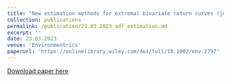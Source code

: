 ```yaml
---
title: "New estimation methods for extremal bivariate return curves (joint with J. L. Wadsworth and E. F. Eastoe)"
collection: publications
permalink: /publication/23.03.2023_adf_estimation.md
excerpt: ''
date: 23.03.2023
venue: 'Environmentrics'
paperurl: 'https://onlinelibrary.wiley.com/doi/full/10.1002/env.2797'
---
```


[Download paper here](https://onlinelibrary.wiley.com/doi/full/10.1002/env.2797)
